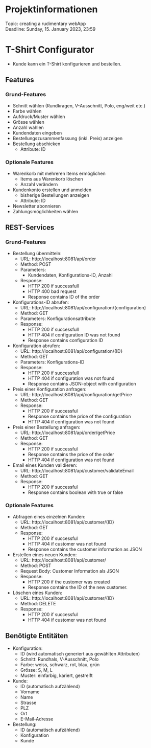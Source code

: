 # Projektinformationen
Topic: creating a rudimentary webApp<br>
Deadline: Sunday, 15. January 2023, 23:59

# T-Shirt Configurator
- Kunde kann ein T-Shirt konfigurieren und bestellen.

## Features
### Grund-Features
- Schnitt wählen (Rundkragen, V-Ausschnitt, Polo, eng/weit etc.)
- Farbe wählen
- Aufdruck/Muster wählen
- Grösse wählen
- Anzahl wählen
- Kundendaten eingeben
- Bestellungszusammenfassung (inkl. Preis) anzeigen
- Bestellung abschicken
    - Attribute: ID

### Optionale Features
- Warenkorb mit mehreren Items ermöglichen
    - Items aus Warenkorb löschen
    - Anzahl verändern
- Kundenkonto erstellen und anmelden
    - bisherige Bestellungen anzeigen
    - Attribute: ID
- Newsletter abonnieren
- Zahlungsmöglichkeiten wählen

## REST-Services
### Grund-Features
- Bestellung übermitteln:
    - URL: http://localhost:8081/api/order
    - Method: POST
    - Parameters:
        - Kundendaten, Konfigurations-ID, Anzahl
    - Response:
        - HTTP 200 if successfull
        - HTTP 400 bad request
        - Response contains ID of the order
- Konfigurations-ID abrufen:
    - URL: http://localhost:8081/api/configuration/{configuration}
    - Method: GET
    - Parameters: Konfigurationsattribute
    - Response:
        - HTTP 200 if successfull
        - HTTP 404 if configuration ID was not found
        - Response contains configuration ID
- Konfiguration abrufen:
    - URL: http://localhost:8081/api/configuration/{ID}
    - Method: GET
    - Parameters: Konfigurations-ID
    - Response:
        - HTTP 200 if successfull
        - HTTP 404 if configuration was not found
        - Response contains JSON-object with configuration
- Preis einer Konfiguration anfragen:
    - URL: http://localhost:8081/api/configuration/getPrice
    - Method: GET
    - Response:
        - HTTP 200 if successful
        - Response contains the price of the configuration
        - HTTP 404 if configuration was not found
- Preis einer Bestellung anfragen:
    - URL: http://localhost:8081/api/order/getPrice
    - Method: GET
    - Response:
        - HTTP 200 if successful
        - Response contains the price of the order
        - HTTP 404 if configuration was not found
- Email eines Kunden validieren:
    - URL: http://localhost:8081/api/customer/validateEmail
    - Method: GET
    - Response:
        - HTTP 200 if successful
        - Response contains boolean with true or false

### Optionale Features
- Abfragen eines einzelnen Kunden:
    - URL: http://localhost:8081/api/customer/{ID}
    - Method: GET
    - Response:
        - HTTP 200 if successful
        - HTTP 404 if customer was not found
        - Response contains the customer information as JSON
- Erstellen eines neuen Kunden:
    - URL: http://localhost:8081/api/customer/
    - Method: POST
    - Request Body: Customer Information als JSON
    - Response:
        - HTTP 200 if the customer was created
        - Response contains the ID of the new customer.
- Löschen eines Kunden:
    - URL: http://localhost:8081/api/customer/{ID}
    - Method: DELETE
    - Response:
        - HTTP 200 if successful
        - HTTP 404 if customer was not found

## Benötigte Entitäten
- Konfiguration:
    - ID (wird automatisch generiert aus gewählten Attributen)
    - Schnitt: Rundhals, V-Ausschnitt, Polo
    - Farbe: weiss, schwarz, rot, blau, grün
    - Grösse: S, M, L
    - Muster: einfarbig, kariert, gestreift
- Kunde:
    - ID (automatisch aufzählend)
    - Vorname
    - Name
    - Strasse
    - PLZ
    - Ort
    - E-Mail-Adresse
- Bestellung:
    - ID (automatisch aufzählend)
    - Konfiguration
    - Kunde